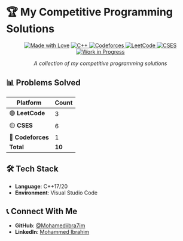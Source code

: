 # 🏆 My Competitive Programming Solutions

<div align="center">

[![Made with Love](https://img.shields.io/badge/Made%20with-%E2%9D%A4%EF%B8%8F-blueviolet )](https://github.com/Mohamediibra7im )
<a href="https://www.w3schools.com/cpp/" target="_blank"> 
    <img alt="C++" src="https://img.shields.io/badge/programming_language-C++-blue">
  </a> 
<a href="https://www.codeforces.com/" target="_blank">
    <img alt="Codeforces" src="https://img.shields.io/badge/Codeforces-%23FF4B4B.svg?style=flat&logo=codeforces&logoColor=white">
</a>
<a href="https://leetcode.com/" target="_blank">
    <img alt="LeetCode" src="https://img.shields.io/badge/LeetCode-%23FFA116.svg?style=flat&logo=leetcode&logoColor=white">
</a>
<a href="https://cses.fi/" target="_blank">
    <img alt="CSES" src="https://img.shields.io/badge/CSES-%2300599C.svg?style=flat&logo=cses&logoColor=white">
</a>
[![Work in Progress](https://img.shields.io/badge/status-work%20in%20progress-brightgreen )](https://github.com/Mohamediibra7im/cp-templates )

_A collection of my competitive programming solutions_

</div>

## 📊 Problems Solved

| Platform          | Count  |
| ----------------- | ------ |
| 🟢 **LeetCode**   | 3      |
| 🟡 **CSES**       | 6      |
| 🔴 **Codeforces** | 1      |
| **Total**         | **10** |


## 🛠️ Tech Stack

- **Language**: C++17/20
- **Environment**: Visual Studio Code

## 📞 Connect With Me

- **GitHub**: [@Mohamediibra7im](https://github.com/Mohamediibra7im)
- **LinkedIn**: [Mohammed Ibrahim](https://www.linkedin.com/in/mohammed-ibra7im)

